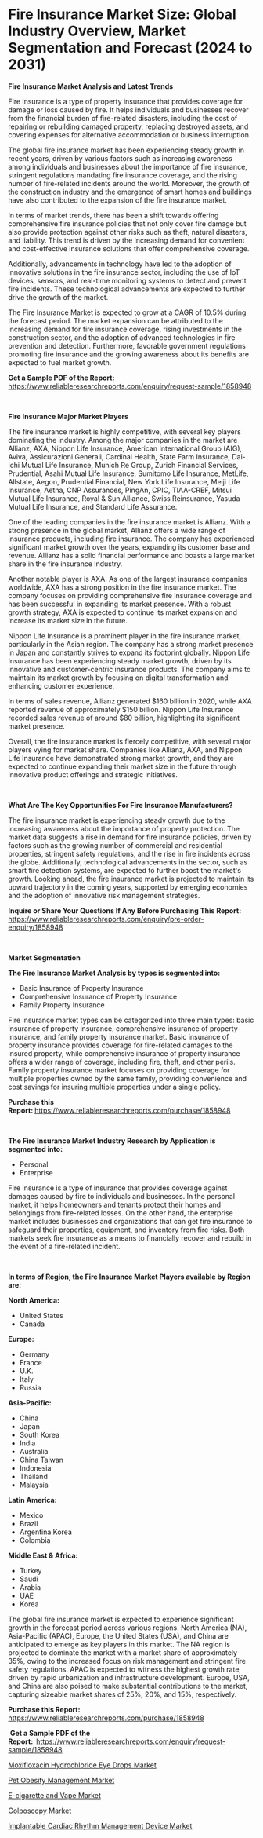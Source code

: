 <p><h1>Fire Insurance Market Size: Global Industry Overview, Market Segmentation and Forecast (2024 to 2031)</h1></p><p><strong>Fire Insurance Market Analysis and Latest Trends</strong></p>
<p><p>Fire insurance is a type of property insurance that provides coverage for damage or loss caused by fire. It helps individuals and businesses recover from the financial burden of fire-related disasters, including the cost of repairing or rebuilding damaged property, replacing destroyed assets, and covering expenses for alternative accommodation or business interruption.</p><p>The global fire insurance market has been experiencing steady growth in recent years, driven by various factors such as increasing awareness among individuals and businesses about the importance of fire insurance, stringent regulations mandating fire insurance coverage, and the rising number of fire-related incidents around the world. Moreover, the growth of the construction industry and the emergence of smart homes and buildings have also contributed to the expansion of the fire insurance market.</p><p>In terms of market trends, there has been a shift towards offering comprehensive fire insurance policies that not only cover fire damage but also provide protection against other risks such as theft, natural disasters, and liability. This trend is driven by the increasing demand for convenient and cost-effective insurance solutions that offer comprehensive coverage.</p><p>Additionally, advancements in technology have led to the adoption of innovative solutions in the fire insurance sector, including the use of IoT devices, sensors, and real-time monitoring systems to detect and prevent fire incidents. These technological advancements are expected to further drive the growth of the market.</p><p>The Fire Insurance Market is expected to grow at a CAGR of 10.5% during the forecast period. The market expansion can be attributed to the increasing demand for fire insurance coverage, rising investments in the construction sector, and the adoption of advanced technologies in fire prevention and detection. Furthermore, favorable government regulations promoting fire insurance and the growing awareness about its benefits are expected to fuel market growth.</p></p>
<p><strong>Get a Sample PDF of the Report:&nbsp;</strong> <a href="https://www.reliableresearchreports.com/enquiry/request-sample/1858948">https://www.reliableresearchreports.com/enquiry/request-sample/1858948</a></p>
<p>&nbsp;</p>
<p><strong>Fire Insurance Major Market Players</strong></p>
<p><p>The fire insurance market is highly competitive, with several key players dominating the industry. Among the major companies in the market are Allianz, AXA, Nippon Life Insurance, American International Group (AIG), Aviva, Assicurazioni Generali, Cardinal Health, State Farm Insurance, Dai-ichi Mutual Life Insurance, Munich Re Group, Zurich Financial Services, Prudential, Asahi Mutual Life Insurance, Sumitomo Life Insurance, MetLife, Allstate, Aegon, Prudential Financial, New York Life Insurance, Meiji Life Insurance, Aetna, CNP Assurances, PingAn, CPIC, TIAA-CREF, Mitsui Mutual Life Insurance, Royal & Sun Alliance, Swiss Reinsurance, Yasuda Mutual Life Insurance, and Standard Life Assurance.</p><p>One of the leading companies in the fire insurance market is Allianz. With a strong presence in the global market, Allianz offers a wide range of insurance products, including fire insurance. The company has experienced significant market growth over the years, expanding its customer base and revenue. Allianz has a solid financial performance and boasts a large market share in the fire insurance industry.</p><p>Another notable player is AXA. As one of the largest insurance companies worldwide, AXA has a strong position in the fire insurance market. The company focuses on providing comprehensive fire insurance coverage and has been successful in expanding its market presence. With a robust growth strategy, AXA is expected to continue its market expansion and increase its market size in the future.</p><p>Nippon Life Insurance is a prominent player in the fire insurance market, particularly in the Asian region. The company has a strong market presence in Japan and constantly strives to expand its footprint globally. Nippon Life Insurance has been experiencing steady market growth, driven by its innovative and customer-centric insurance products. The company aims to maintain its market growth by focusing on digital transformation and enhancing customer experience.</p><p>In terms of sales revenue, Allianz generated $160 billion in 2020, while AXA reported revenue of approximately $150 billion. Nippon Life Insurance recorded sales revenue of around $80 billion, highlighting its significant market presence.</p><p>Overall, the fire insurance market is fiercely competitive, with several major players vying for market share. Companies like Allianz, AXA, and Nippon Life Insurance have demonstrated strong market growth, and they are expected to continue expanding their market size in the future through innovative product offerings and strategic initiatives.</p></p>
<p>&nbsp;</p>
<p><strong>What Are The Key Opportunities For Fire Insurance Manufacturers?</strong></p>
<p><p>The fire insurance market is experiencing steady growth due to the increasing awareness about the importance of property protection. The market data suggests a rise in demand for fire insurance policies, driven by factors such as the growing number of commercial and residential properties, stringent safety regulations, and the rise in fire incidents across the globe. Additionally, technological advancements in the sector, such as smart fire detection systems, are expected to further boost the market's growth. Looking ahead, the fire insurance market is projected to maintain its upward trajectory in the coming years, supported by emerging economies and the adoption of innovative risk management strategies.</p></p>
<p><strong>Inquire or Share Your Questions If Any Before Purchasing This Report:</strong> <a href="https://www.reliableresearchreports.com/enquiry/pre-order-enquiry/1858948">https://www.reliableresearchreports.com/enquiry/pre-order-enquiry/1858948</a></p>
<p>&nbsp;</p>
<p><strong>Market Segmentation</strong></p>
<p><strong>The Fire Insurance Market Analysis by types is segmented into:</strong></p>
<p><ul><li>Basic Insurance of Property Insurance</li><li>Comprehensive Insurance of Property Insurance</li><li>Family Property Insurance</li></ul></p>
<p><p>Fire insurance market types can be categorized into three main types: basic insurance of property insurance, comprehensive insurance of property insurance, and family property insurance market. Basic insurance of property insurance provides coverage for fire-related damages to the insured property, while comprehensive insurance of property insurance offers a wider range of coverage, including fire, theft, and other perils. Family property insurance market focuses on providing coverage for multiple properties owned by the same family, providing convenience and cost savings for insuring multiple properties under a single policy.</p></p>
<p><strong>Purchase this Report:&nbsp;</strong><a href="https://www.reliableresearchreports.com/purchase/1858948">https://www.reliableresearchreports.com/purchase/1858948</a></p>
<p>&nbsp;</p>
<p><strong>The Fire Insurance Market Industry Research by Application is segmented into:</strong></p>
<p><ul><li>Personal</li><li>Enterprise</li></ul></p>
<p><p>Fire insurance is a type of insurance that provides coverage against damages caused by fire to individuals and businesses. In the personal market, it helps homeowners and tenants protect their homes and belongings from fire-related losses. On the other hand, the enterprise market includes businesses and organizations that can get fire insurance to safeguard their properties, equipment, and inventory from fire risks. Both markets seek fire insurance as a means to financially recover and rebuild in the event of a fire-related incident.</p></p>
<p>&nbsp;</p>
<p><strong>In terms of Region, the Fire Insurance Market Players available by Region are:</strong></p>
<p>
    <p> <strong> North America: </strong>
        <ul>
            <li>United States</li>
            <li>Canada</li>
        </ul>
        </p> 
    <p> <strong> Europe: </strong>
        <ul>
            <li>Germany</li>
            <li>France</li>
            <li>U.K.</li>
            <li>Italy</li>
            <li>Russia</li>
        </ul>
        </p> 
    <p> <strong> Asia-Pacific: </strong>
        <ul>
            <li>China</li>
            <li>Japan</li>
            <li>South Korea</li>
            <li>India</li>
            <li>Australia</li>
            <li>China Taiwan</li>
            <li>Indonesia</li>
            <li>Thailand</li>
            <li>Malaysia</li>
        </ul>
        </p> 
    <p> <strong> Latin America: </strong>
        <ul>
            <li>Mexico</li>
            <li>Brazil</li>
            <li>Argentina Korea</li>
            <li>Colombia</li>
        </ul>
        </p> 
    <p> <strong> Middle East & Africa: </strong>
        <ul>
            <li>Turkey</li>
            <li>Saudi</li>
            <li>Arabia</li>
            <li>UAE</li>
            <li>Korea</li>
        </ul>
    </p>
    </p>
<p><p>The global fire insurance market is expected to experience significant growth in the forecast period across various regions. North America (NA), Asia-Pacific (APAC), Europe, the United States (USA), and China are anticipated to emerge as key players in this market. The NA region is projected to dominate the market with a market share of approximately 35%, owing to the increased focus on risk management and stringent fire safety regulations. APAC is expected to witness the highest growth rate, driven by rapid urbanization and infrastructure development. Europe, USA, and China are also poised to make substantial contributions to the market, capturing sizeable market shares of 25%, 20%, and 15%, respectively.</p></p>
<p><strong>Purchase this Report: </strong><a href="https://www.reliableresearchreports.com/purchase/1858948">https://www.reliableresearchreports.com/purchase/1858948</a></p>
<p>&nbsp;<strong>Get a Sample PDF of the Report:&nbsp;&nbsp;</strong><a href="https://www.reliableresearchreports.com/enquiry/request-sample/1858948">https://www.reliableresearchreports.com/enquiry/request-sample/1858948</a></p>
<p><strong></strong></p>
<p><p><a href="https://github.com/lilstefpacute/Market-Research-Report-List-2/blob/main/moxifloxacin-hydrochloride-eye-drops-market.md">Moxifloxacin Hydrochloride Eye Drops Market</a></p><p><a href="https://medium.com/@patriciahanson2013/pet-obesity-management-market-trends-forecast-and-competitive-analysis-to-2031-7867448606e6">Pet Obesity Management Market</a></p><p><a href="https://medium.com/@patriciahanson2013/e-cigarette-and-vape-market-research-report-its-history-and-forecast-2024-to-2031-d5192e4a17e7">E-cigarette and Vape Market</a></p><p><a href="https://github.com/rexevange/Market-Research-Report-List-2/blob/main/colposcopy-market.md">Colposcopy Market</a></p><p><a href="https://medium.com/@patriciahanson2013/implantable-cardiac-rhythm-management-device-market-the-key-to-successful-business-strategy-efb6c1506a1a">Implantable Cardiac Rhythm Management Device Market</a></p></p>